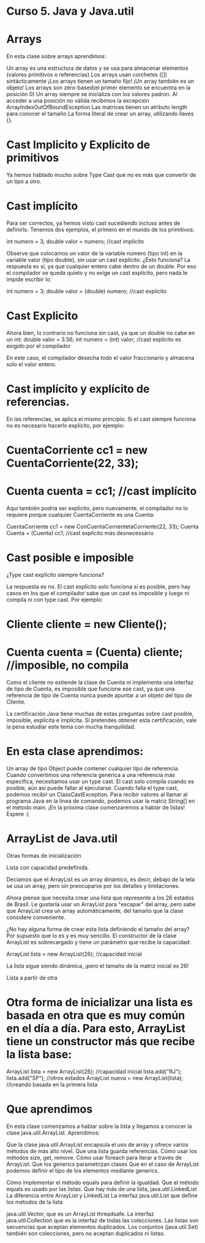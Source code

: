# Curso 5. Java y Java.util 

# Arrays
En esta clase sobre arrays aprendimos:

Un array es una estructura de datos y se usa para almacenar elementos (valores primitivos o referencias)
Los arrays usan corchetes ([]) sintácticamente
¡Los arrays tienen un tamaño fijo!
¡Un array también es un objeto!
Los arrays son zero-based(el primer elemento se encuentra en la posición 0)
Un array siempre se inicializa con los valores padron.
Al acceder a una posición no válida recibimos la excepción ArrayIndexOutOfBoundException
Las matrices tienen un atributo length para conocer el tamaño
La forma literal de crear un array, utilizando llaves {}.

# Cast Implicito y Explicito de primitivos
Ya hemos hablado mucho sobre Type Cast que no es más que convertir de un tipo a otro.

# Cast implícito

Para ser correctos, ya hemos visto cast sucediendo incluso antes de definirlo. Tenemos dos ejemplos, el primero en el mundo de los primitivos:

int numero = 3;
double valor = numero; //cast implícito

Observe que colocamos un valor de la variable numero (tipo int) en la variable valor (tipo double), sin usar un cast explícito. ¿Esto funciona? La respuesta es sí, ya que cualquier entero cabe dentro de un double. Por eso el compilador se queda quieto y no exige un cast explícito, pero nada le impide escribir lo:

int numero = 3;
double valor = (double) numero; //cast explícito

# Cast Explicito
Ahora bien, lo contrario no funciona sin cast, ya que un double no cabe en un int:
double valor = 3.56;
int numero = (int) valor; //cast explícito es exigido por el compilador

En este caso, el compilador desecha todo el valor fraccionario y almacena solo el valor entero.


# Cast implícito y explícito de referencias.

En las referencias, se aplica el mismo principio. Si el cast siempre funciona no es necesario hacerlo explícito, por ejemplo:
# CuentaCorriente cc1 = new CuentaCorriente(22, 33);
# Cuenta cuenta = cc1; //cast implícito

Aquí también podría ser explícito, pero nuevamente, el compilador no lo requiere porque cualquier CuentaCorriente es una Cuenta:

CuentaCorriente cc1 = new ConCuentaCorrientetaCorriente(22, 33);
Cuenta Cuenta = (Cuenta) cc1; //cast explícito más desnecessário


# Cast posible e imposible
¿Type cast explícito siempre funciona?

La respuesta es no. El cast explícito solo funciona si es posible, pero hay casos en los que el compilador sabe que un cast es imposible y luego ni compila ni con type cast. Por ejemplo:

# Cliente cliente = new Cliente();
# Cuenta cuenta = (Cuenta) cliente; //imposible, no compila

Como el cliente no extiende la clase de Cuenta ni implementa una interfaz de tipo de Cuenta, es imposible que funcione ese cast, ya que una referencia de tipo de Cuenta nunca puede apuntar a un objeto del tipo de Cliente.

La certificación Java tiene muchas de estas preguntas sobre cast posible, imposible, explícita e implícita. Si pretendes obtener esta certificación, vale la pena estudiar este tema con mucha tranquilidad.

# En esta clase aprendimos:

Un array de tipo Object puede contener cualquier tipo de referencia.
Cuando convertimos una referencia genérica a una referencia más específica, necesitamos usar un type cast.
El cast solo compila cuando es posible, aún así puede fallar al ejecutarse.
Cuando falla el type cast, podemos recibir un ClassCastException.
Para recibir valores al llamar al programa Java en la línea de comando, podemos usar la matriz String[] en el método main.
¡En la próxima clase comenzaremos a hablar de listas! Espere :)


# ArrayList de Java.util 

Otras formas de inicialización

Lista con capacidad predefinida.

Decíamos que el ArrayList es un array dinámico, es decir, debajo de la tela se usa un array, pero sin preocuparse por los detalles y limitaciones.

Ahora piense que necesita crear una lista que represente a los 26 estados de Brasil. Le gustaría usar un ArrayList para "escapar" del array, pero sabe que ArrayList crea un array automáticamente, del tamaño que la clase considere conveniente.

¿No hay alguna forma de crear esta lista definiendo el tamaño del array? Por supuesto que lo es y es muy sencillo. El constructor de la clase ArrayList es sobrecargado y tiene un parámetro que recibe la capacidad:

ArrayList lista = new ArrayList(26); //capacidad inicial

La lista sigue siendo dinámica, ¡pero el tamaño de la matriz inicial es 26!

Lista a partir de otra

# Otra forma de inicializar una lista es basada en otra que es muy común en el día a día. Para esto, ArrayList tiene un constructor más que recibe la lista base:

ArrayList lista = new ArrayList(26); //capacidad inicial
lista.add("RJ");
lista.add("SP");
//otros estados
ArrayList nueva = new ArrayList(lista); //creando basada en la primera lista

# Que aprendimos

En esta clase comenzamos a hablar sobre la lista y llegamos a conocer la clase java.util.ArrayList. Aprendimos:

Que la clase java.util.ArrayList encapsula el uso de array y ofrece varios métodos de más alto nivel.
Que una lista guarda referencias.
Cómo usar los métodos size, get, remove.
Cómo usar foreach para iterar a través de ArrayList.
Que los generics parametrizan clases
Que en el caso de ArrayList podemos definir el tipo de los elementos mediante generics.

Cómo implementar el método equals para definir la igualdad.
Que el método equals es usado por las listas.
Que hay más de una lista, java.util.LinkedList
La diferencia entre ArrayList y LinkedList
La interfaz java.util.List que define los métodos de la lista

java.util.Vector, que es un ArrayList threadsafe.
La interfaz java.util.Collection que es la interfaz de todas las colecciones.
Las listas son secuencias que aceptan elementos duplicados.
Los conjuntos (java.util.Set) también son colecciones, pero no aceptan duplicados ni listas.








